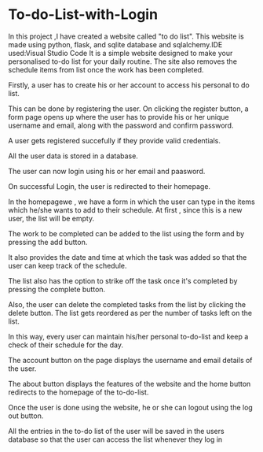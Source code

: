 # To-do-List-with-Login
In this project ,I have created a website called "to do list".  This website is made using python, flask, and sqlite database and sqlalchemy.IDE used:Visual Studio Code  It is a simple website designed to make your personalised to-do list for your daily routine. The site  also removes the schedule items from list once the work has been completed.

Firstly, a user has to create his or her account to access his personal to do list.

This can be done by registering the user.
On clicking the register button, a form page opens up where the user has to provide his or her unique username and email,
along with the password and confirm password.

A user gets registered succefully if they provide valid credentials.

All the user data is stored in a database.

The user can now login using his or her email and paasword.

On successful Login, the user is redirected to their homepage.

In the homepagewe , we have a form in which the user can type in the items which he/she wants to add to their schedule.
At first , since this is a new user,  the list will be empty.

The work to be completed can be added to the list using the form and by pressing the add button.

It also provides the date and time at which the task was added so that the user can keep track of the schedule.

The list also has the option to strike off the task once it's completed by pressing the complete button.

Also, the user can delete the completed tasks from the list by clicking the delete button.
The list gets reordered as per the number of tasks left on the list.

In this way, every user can maintain his/her personal to-do-list and keep a check of their schedule for the day.

The account button on the page displays the username and email details of the user.

The about button displays the features of the website and the home button redirects to the homepage of the to-do-list.

Once the user is done using the website, he or she can logout using the log out button.

All the entries in the to-do list of the user will be saved in the users database so that the user can access the list whenever they log in
